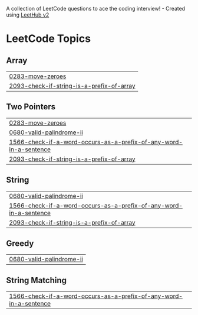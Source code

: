 A collection of LeetCode questions to ace the coding interview! - Created using [LeetHub v2](https://github.com/arunbhardwaj/LeetHub-2.0)
<!---LeetCode Topics Start-->
# LeetCode Topics
## Array
|  |
| ------- |
| [0283-move-zeroes](https://github.com/Yohannes-Maye-01/leet_code/tree/master/0283-move-zeroes) |
| [2093-check-if-string-is-a-prefix-of-array](https://github.com/Yohannes-Maye-01/leet_code/tree/master/2093-check-if-string-is-a-prefix-of-array) |
## Two Pointers
|  |
| ------- |
| [0283-move-zeroes](https://github.com/Yohannes-Maye-01/leet_code/tree/master/0283-move-zeroes) |
| [0680-valid-palindrome-ii](https://github.com/Yohannes-Maye-01/leet_code/tree/master/0680-valid-palindrome-ii) |
| [1566-check-if-a-word-occurs-as-a-prefix-of-any-word-in-a-sentence](https://github.com/Yohannes-Maye-01/leet_code/tree/master/1566-check-if-a-word-occurs-as-a-prefix-of-any-word-in-a-sentence) |
| [2093-check-if-string-is-a-prefix-of-array](https://github.com/Yohannes-Maye-01/leet_code/tree/master/2093-check-if-string-is-a-prefix-of-array) |
## String
|  |
| ------- |
| [0680-valid-palindrome-ii](https://github.com/Yohannes-Maye-01/leet_code/tree/master/0680-valid-palindrome-ii) |
| [1566-check-if-a-word-occurs-as-a-prefix-of-any-word-in-a-sentence](https://github.com/Yohannes-Maye-01/leet_code/tree/master/1566-check-if-a-word-occurs-as-a-prefix-of-any-word-in-a-sentence) |
| [2093-check-if-string-is-a-prefix-of-array](https://github.com/Yohannes-Maye-01/leet_code/tree/master/2093-check-if-string-is-a-prefix-of-array) |
## Greedy
|  |
| ------- |
| [0680-valid-palindrome-ii](https://github.com/Yohannes-Maye-01/leet_code/tree/master/0680-valid-palindrome-ii) |
## String Matching
|  |
| ------- |
| [1566-check-if-a-word-occurs-as-a-prefix-of-any-word-in-a-sentence](https://github.com/Yohannes-Maye-01/leet_code/tree/master/1566-check-if-a-word-occurs-as-a-prefix-of-any-word-in-a-sentence) |
<!---LeetCode Topics End-->